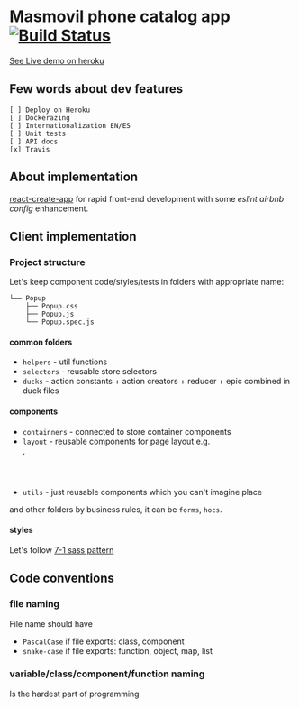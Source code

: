 # Masmovil phone catalog app [![Build Status](https://travis-ci.com/polesskiy-dev/masmovil-phones.svg?branch=master)](https://travis-ci.com/polesskiy-dev/masmovil-phones)

[See Live demo on heroku]()

## Few words about dev features

    [ ] Deploy on Heroku
    [ ] Dockerazing
    [ ] Internationalization EN/ES
    [ ] Unit tests
    [ ] API docs
    [x] Travis

## About implementation
[react-create-app](https://github.com/facebook/create-react-app) for rapid front-end development with some *eslint airbnb config* enhancement.

## Client implementation
### Project structure
     
Let's keep component code/styles/tests in folders with appropriate name:
````
└── Popup
    ├── Popup.css
    ├── Popup.js
    └── Popup.spec.js
````

#### common folders
* `helpers` - util functions
* `selectors` - reusable store selectors
* `ducks` - action constants + action creators + reducer + epic combined in duck files 
     
#### components 
* `containners` - connected to store container components
* `layout` - reusable components for page layout e.g. <Footer/>, <Header/>
* `utils` - just reusable components which you can't imagine place

and other folders by business rules, it can be `forms`, `hocs`.

#### styles
Let's follow [7-1 sass pattern](https://sass-guidelin.es/#the-7-1-pattern)

## Code conventions

### file naming

File name should have 
* `PascalCase` if file exports: class, component
* `snake-case` if file exports: function, object, map, list

### variable/class/component/function naming

Is the hardest part of programming
